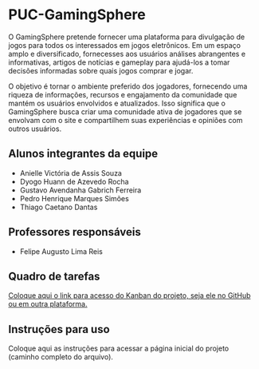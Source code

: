 # PUC-GamingSphere
O GamingSphere pretende fornecer uma plataforma para divulgação de jogos para todos os interessados em jogos eletrônicos. Em um espaço amplo e diversificado, fornecesses aos usuários análises abrangentes e informativas, artigos de notícias e gameplay para ajudá-los a tomar decisões informadas sobre quais jogos comprar e jogar.

O objetivo é tornar o ambiente preferido dos jogadores, fornecendo uma riqueza de informações, recursos e engajamento da comunidade que mantém os usuários envolvidos e atualizados. Isso significa que o GamingSphere busca criar uma comunidade ativa de jogadores que se envolvam com o site e compartilhem suas experiências e opiniões com outros usuários.

## Alunos integrantes da equipe

* Anielle Victória de Assis Souza
* Dyogo Huann de Azevedo Rocha
* Gustavo Avendanha Gabrich Ferreira
* Pedro Henrique Marques Simões
* Thiago Caetano Dantas

## Professores responsáveis

* Felipe Augusto Lima Reis


## Quadro de tarefas
[Coloque aqui o link para acesso do Kanban do projeto, seja ele no GitHub ou em outra plataforma.](https://trello.com/b/OfjwnffL/tiaw-gs)

## Instruções para uso
Coloque aqui as instruções para acessar a página inicial do projeto (caminho completo do arquivo).
